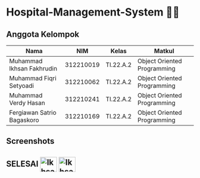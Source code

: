 # Hospital-Management-System 👨‍⚕️

## Anggota Kelompok


|**Nama**|**NIM**|**Kelas**|**Matkul**|
|----|---|-----|------|
|Muhammad Ikhsan Fakhrudin|312210019|TI.22.A.2|Object Oriented Programming|
|Muhammad Fiqri Setyoadi|312210062|TI.22.A.2|Object Oriented Programming|
|Muhammad Verdy Hasan|312210241|TI.22.A.2|Object Oriented Programming|
|Fergiawan Satrio Bagaskoro|312210169|TI.22.A.2|Object Oriented Programming|


## Screenshots


## SELESAI <img align="center" alt="Ikhsan-Python" height="40" width="45" src="https://em-content.zobj.net/source/microsoft-teams/337/student_1f9d1-200d-1f393.png"> <img align="center" alt="Ikhsan-Python" height="40" width="45" src="https://em-content.zobj.net/thumbs/160/twitter/348/flag-indonesia_1f1ee-1f1e9.png">
